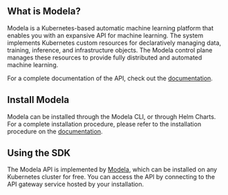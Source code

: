 ## What is Modela?

Modela is a Kubernetes-based automatic machine learning platform that enables you with an expansive API for machine
learning. The system implements Kubernetes custom resources for declaratively managing data, training, inference, and 
infrastructure objects. The Modela control plane manages these resources to provide fully distributed and automated machine learning. 


For a complete documentation of the API, check out the [documentation](https://www.modela.ai/docs/docs).

## Install Modela

Modela can be installed through the Modela CLI, or through Helm Charts. For a complete installation procedure, please 
refer to the installation procedure on the [documentation](https://www.modela.ai/docs/docs/install).

## Using the SDK

The Modela API is implemented by [Modela](https://modela.ai), which can be installed on 
any Kubernetes cluster for free. You can access the API by connecting to the API gateway service hosted by your installation.

